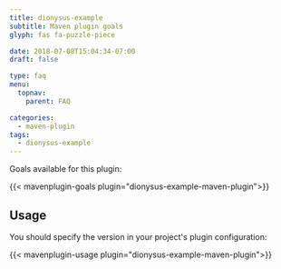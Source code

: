 ```yaml
---
title: dionysus-example
subtitle: Maven plugin goals
glyph: fas fa-puzzle-piece

date: 2018-07-08T15:04:34-07:00
draft: false

type: faq
menu:
  topnav:
    parent: FAQ

categories:
  - maven-plugin
tags:
  - dionysus-example
---
```


Goals available for this plugin:

{{< mavenplugin-goals plugin="dionysus-example-maven-plugin">}}

## Usage

You should specify the version in your project's plugin configuration:

{{< mavenplugin-usage plugin="dionysus-example-maven-plugin">}}

